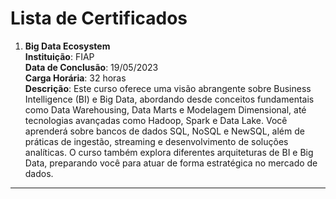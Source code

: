 # Lista de Certificados

1. **Big Data Ecosystem**  
   **Instituição**: FIAP  
   **Data de Conclusão**: 19/05/2023  
   **Carga Horária**: 32 horas  
   **Descrição**: Este curso oferece uma visão abrangente sobre Business Intelligence (BI) e Big Data, abordando desde conceitos fundamentais como Data Warehousing, Data Marts e Modelagem Dimensional, até tecnologias avançadas como Hadoop, Spark e Data Lake. Você aprenderá sobre bancos de dados SQL, NoSQL e NewSQL, além de práticas de ingestão, streaming e desenvolvimento de soluções analíticas. O curso também explora diferentes arquiteturas de BI e Big Data, preparando você para atuar de forma estratégica no mercado de dados.   


---



